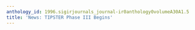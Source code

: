 ```yaml
---
anthology_id: 1996.sigirjournals_journal-ir0anthology0volumeA30A1.5
title: 'News: TIPSTER Phase III Begins'
---
```

